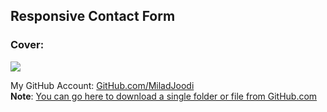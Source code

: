 ## Responsive Contact Form


### Cover:
![](https://s28.picofile.com/file/8466435892/Responsive_Contact_Form.gif)

My GitHub Account: [GitHub.com/MiladJoodi](https://github.com/miladjoodi)  
**Note**: [You can go here to download a single folder or file from GitHub.com](https://minhaskamal.github.io/DownGit/#/home)
